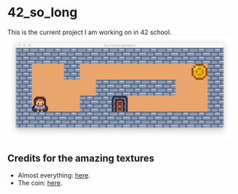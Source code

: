 # 42_so_long
This is the current project I am working on in 42 school.
![Title_Image](images/example_game.png)

## Credits for the amazing textures
- Almost everything: [here](https://kenney-assets.itch.io/tiny-dungeon).
- The coin: [here](https://melthie.itch.io/mini-dungeon).